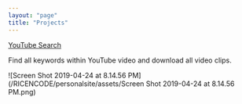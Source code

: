 ```yaml
---
layout: "page"
title: "Projects"
---
```


[YouTube Search](<https://github.com/jakemcannon/YouTubeSearch>)

Find all keywords within YouTube video and download all video clips.



![Screen Shot 2019-04-24 at 8.14.56 PM](/RICENCODE/personalsite/assets/Screen Shot 2019-04-24 at 8.14.56 PM.png)



